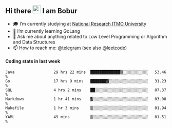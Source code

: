 ## Hi there <img src="https://media.giphy.com/media/hvRJCLFzcasrR4ia7z/giphy.gif" width="25px" height="25px"> I am Bobur

- :mortar_board: I’m currently studying at [National Research ITMO University](https://itmo.ru/)
- :seedling: I’m currently learning GoLang
- :speech_balloon: Ask me about anything related to Low Level Programming or Algorithm and Data Structures
- :mailbox: How to reach me: [@telegram](https://t.me/octoant) (see also [@leetcode](https://leetcode.com/octoant/))    

#### Coding stats in last week

<!--START_SECTION:waka-->

```text
Java                 29 hrs 22 mins  █████████████▒░░░░░░░░░░░   53.46 %
Go                   17 hrs 9 mins   ███████▓░░░░░░░░░░░░░░░░░   31.23 %
SQL                  4 hrs 2 mins    ██░░░░░░░░░░░░░░░░░░░░░░░   07.37 %
Markdown             1 hr 41 mins    ▓░░░░░░░░░░░░░░░░░░░░░░░░   03.08 %
Makefile             1 hr 3 mins     ▒░░░░░░░░░░░░░░░░░░░░░░░░   01.94 %
YAML                 49 mins         ▒░░░░░░░░░░░░░░░░░░░░░░░░   01.51 %
```

<!--END_SECTION:waka-->

